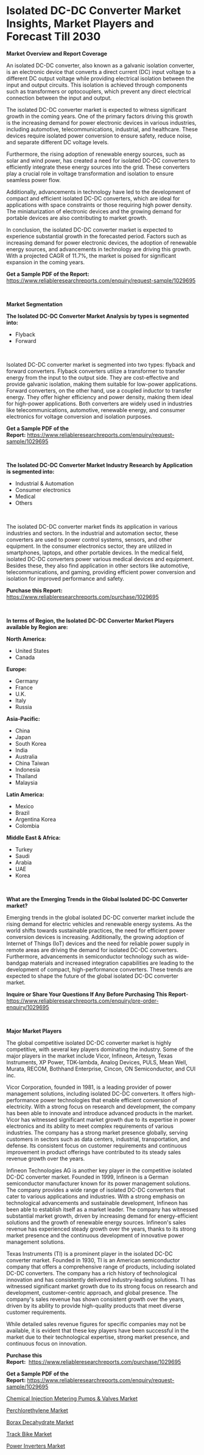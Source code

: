 <p><h1>Isolated DC-DC Converter Market Insights, Market Players and Forecast Till 2030</h1></p><p><strong>Market Overview and Report Coverage</strong></p>
<p><p>An isolated DC-DC converter, also known as a galvanic isolation converter, is an electronic device that converts a direct current (DC) input voltage to a different DC output voltage while providing electrical isolation between the input and output circuits. This isolation is achieved through components such as transformers or optocouplers, which prevent any direct electrical connection between the input and output.</p><p>The isolated DC-DC converter market is expected to witness significant growth in the coming years. One of the primary factors driving this growth is the increasing demand for power electronic devices in various industries, including automotive, telecommunications, industrial, and healthcare. These devices require isolated power conversion to ensure safety, reduce noise, and separate different DC voltage levels.</p><p>Furthermore, the rising adoption of renewable energy sources, such as solar and wind power, has created a need for isolated DC-DC converters to efficiently integrate these energy sources into the grid. These converters play a crucial role in voltage transformation and isolation to ensure seamless power flow.</p><p>Additionally, advancements in technology have led to the development of compact and efficient isolated DC-DC converters, which are ideal for applications with space constraints or those requiring high power density. The miniaturization of electronic devices and the growing demand for portable devices are also contributing to market growth.</p><p>In conclusion, the isolated DC-DC converter market is expected to experience substantial growth in the forecasted period. Factors such as increasing demand for power electronic devices, the adoption of renewable energy sources, and advancements in technology are driving this growth. With a projected CAGR of 11.7%, the market is poised for significant expansion in the coming years.</p></p>
<p><strong>Get a Sample PDF of the Report:</strong> <a href="https://www.reliableresearchreports.com/enquiry/request-sample/1029695">https://www.reliableresearchreports.com/enquiry/request-sample/1029695</a></p>
<p>&nbsp;</p>
<p><strong>Market Segmentation</strong></p>
<p><strong>The Isolated DC-DC Converter Market Analysis by types is segmented into:</strong></p>
<p><ul><li>Flyback</li><li>Forward</li></ul></p>
<p>&nbsp;</p>
<p><p>Isolated DC-DC converter market is segmented into two types: flyback and forward converters. Flyback converters utilize a transformer to transfer energy from the input to the output side. They are cost-effective and provide galvanic isolation, making them suitable for low-power applications. Forward converters, on the other hand, use a coupled inductor to transfer energy. They offer higher efficiency and power density, making them ideal for high-power applications. Both converters are widely used in industries like telecommunications, automotive, renewable energy, and consumer electronics for voltage conversion and isolation purposes.</p></p>
<p><strong>Get a Sample PDF of the Report:</strong>&nbsp;<a href="https://www.reliableresearchreports.com/enquiry/request-sample/1029695">https://www.reliableresearchreports.com/enquiry/request-sample/1029695</a></p>
<p>&nbsp;</p>
<p><strong>The Isolated DC-DC Converter Market Industry Research by Application is segmented into:</strong></p>
<p><ul><li>Industrial & Automation</li><li>Consumer electronics</li><li>Medical</li><li>Others</li></ul></p>
<p>&nbsp;</p>
<p><p>The isolated DC-DC converter market finds its application in various industries and sectors. In the industrial and automation sector, these converters are used to power control systems, sensors, and other equipment. In the consumer electronics sector, they are utilized in smartphones, laptops, and other portable devices. In the medical field, isolated DC-DC converters power various medical devices and equipment. Besides these, they also find application in other sectors like automotive, telecommunications, and gaming, providing efficient power conversion and isolation for improved performance and safety.</p></p>
<p><strong>Purchase this Report:</strong>&nbsp; <a href="https://www.reliableresearchreports.com/purchase/1029695">https://www.reliableresearchreports.com/purchase/1029695</a></p>
<p>&nbsp;</p>
<p><strong>In terms of Region, the Isolated DC-DC Converter Market Players available by Region are:</strong></p>
<p>
    <p> <strong> North America: </strong>
        <ul>
            <li>United States</li>
            <li>Canada</li>
        </ul>
        </p> 
    <p> <strong> Europe: </strong>
        <ul>
            <li>Germany</li>
            <li>France</li>
            <li>U.K.</li>
            <li>Italy</li>
            <li>Russia</li>
        </ul>
        </p> 
    <p> <strong> Asia-Pacific: </strong>
        <ul>
            <li>China</li>
            <li>Japan</li>
            <li>South Korea</li>
            <li>India</li>
            <li>Australia</li>
            <li>China Taiwan</li>
            <li>Indonesia</li>
            <li>Thailand</li>
            <li>Malaysia</li>
        </ul>
        </p> 
    <p> <strong> Latin America: </strong>
        <ul>
            <li>Mexico</li>
            <li>Brazil</li>
            <li>Argentina Korea</li>
            <li>Colombia</li>
        </ul>
        </p> 
    <p> <strong> Middle East & Africa: </strong>
        <ul>
            <li>Turkey</li>
            <li>Saudi</li>
            <li>Arabia</li>
            <li>UAE</li>
            <li>Korea</li>
        </ul>
    </p>
    </p>
<p>&nbsp;</p>
<p><strong>What are the Emerging Trends in the Global Isolated DC-DC Converter market?</strong></p>
<p><p>Emerging trends in the global isolated DC-DC converter market include the rising demand for electric vehicles and renewable energy systems. As the world shifts towards sustainable practices, the need for efficient power conversion devices is increasing. Additionally, the growing adoption of Internet of Things (IoT) devices and the need for reliable power supply in remote areas are driving the demand for isolated DC-DC converters. Furthermore, advancements in semiconductor technology such as wide-bandgap materials and increased integration capabilities are leading to the development of compact, high-performance converters. These trends are expected to shape the future of the global isolated DC-DC converter market.</p></p>
<p><strong>Inquire or Share Your Questions If Any Before Purchasing This Report</strong>- <a href="https://www.reliableresearchreports.com/enquiry/pre-order-enquiry/1029695">https://www.reliableresearchreports.com/enquiry/pre-order-enquiry/1029695</a></p>
<p>&nbsp;</p>
<p><strong>Major Market Players</strong></p>
<p><p>The global competitive isolated DC-DC converter market is highly competitive, with several key players dominating the industry. Some of the major players in the market include Vicor, Infineon, Artesyn, Texas Instruments, XP Power, TDK-lambda, Analog Devices, PULS, Mean Well, Murata, RECOM, Bothhand Enterprise, Cincon, ON Semiconductor, and CUI inc.</p><p>Vicor Corporation, founded in 1981, is a leading provider of power management solutions, including isolated DC-DC converters. It offers high-performance power technologies that enable efficient conversion of electricity. With a strong focus on research and development, the company has been able to innovate and introduce advanced products in the market. Vicor has witnessed significant market growth due to its expertise in power electronics and its ability to meet complex requirements of various industries. The company has a strong market presence globally, serving customers in sectors such as data centers, industrial, transportation, and defense. Its consistent focus on customer requirements and continuous improvement in product offerings have contributed to its steady sales revenue growth over the years.</p><p>Infineon Technologies AG is another key player in the competitive isolated DC-DC converter market. Founded in 1999, Infineon is a German semiconductor manufacturer known for its power management solutions. The company provides a wide range of isolated DC-DC converters that cater to various applications and industries. With a strong emphasis on technological advancements and sustainable development, Infineon has been able to establish itself as a market leader. The company has witnessed substantial market growth, driven by increasing demand for energy-efficient solutions and the growth of renewable energy sources. Infineon's sales revenue has experienced steady growth over the years, thanks to its strong market presence and the continuous development of innovative power management solutions.</p><p>Texas Instruments (TI) is a prominent player in the isolated DC-DC converter market. Founded in 1930, TI is an American semiconductor company that offers a comprehensive range of products, including isolated DC-DC converters. The company has a rich history of technological innovation and has consistently delivered industry-leading solutions. TI has witnessed significant market growth due to its strong focus on research and development, customer-centric approach, and global presence. The company's sales revenue has shown consistent growth over the years, driven by its ability to provide high-quality products that meet diverse customer requirements.</p><p>While detailed sales revenue figures for specific companies may not be available, it is evident that these key players have been successful in the market due to their technological expertise, strong market presence, and continuous focus on innovation.</p></p>
<p><strong>Purchase this Report:</strong>&nbsp;&nbsp;<a href="https://www.reliableresearchreports.com/purchase/1029695">https://www.reliableresearchreports.com/purchase/1029695</a></p>
<p></p>
<p><strong>Get a Sample PDF of the Report:</strong>&nbsp;<a href="https://www.reliableresearchreports.com/enquiry/request-sample/1029695">https://www.reliableresearchreports.com/enquiry/request-sample/1029695</a></p>
<p><p><a href="https://issuu.com/reportprime-2/docs/chemical-injection-metering-pumps-valves-market-si?fr=xKAE9_zU1NQ">Chemical Injection Metering Pumps & Valves Market</a></p><p><a href="https://www.linkedin.com/pulse/perchlorethylene-market-research-report-provides-thorough-p49fe/">Perchlorethylene Market</a></p><p><a href="https://www.linkedin.com/pulse/borax-decahydrate-market-challenges-opportunities-growth-ictse/">Borax Decahydrate Market</a></p><p><a href="https://medium.com/@lisasanchez1968/track-bike-market-size-growth-forecast-2023-2030-ac45de257208">Track Bike Market</a></p><p><a href="https://www.reportprime.com/power-inverters-r2828">Power Inverters Market</a></p></p>